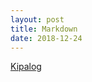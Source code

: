 ```yaml
---
layout: post
title: Markdown
date: 2018-12-24
---
```

[Kipalog](https://kipalog.com/posts/Huong-dan-su-dung-Markdown-tren-Kipalog)
